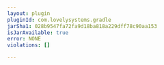 ```yaml
---
layout: plugin
pluginId: com.lovelysystems.gradle
jarSha1: 028b9547fa72fa9d18ba818a229dff78c90aa153
isJarAvailable: true
error: NONE
violations: []

---
```

